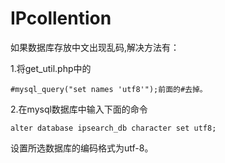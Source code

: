 # IPcollention

如果数据库存放中文出现乱码,解决方法有：

1.将get_util.php中的

    #mysql_query("set names 'utf8'");前面的#去掉。
  
2.在mysql数据库中输入下面的命令

    alter database ipsearch_db character set utf8;
    
设置所选数据库的编码格式为utf-8。
